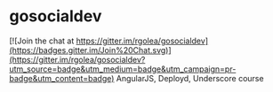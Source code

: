 # gosocialdev

[![Join the chat at https://gitter.im/rgolea/gosocialdev](https://badges.gitter.im/Join%20Chat.svg)](https://gitter.im/rgolea/gosocialdev?utm_source=badge&utm_medium=badge&utm_campaign=pr-badge&utm_content=badge)
AngularJS, Deployd, Underscore course
